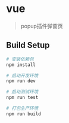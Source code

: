 # vue

> popup插件弹窗页

## Build Setup

``` bash
# 安装依赖包
npm install

# 启动开发环境
npm run dev

# 启动测试环境
npm run test

# 打包生产环境
npm run build
